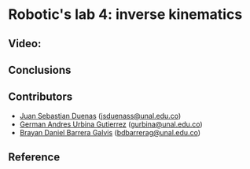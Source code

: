 # Robotic's lab 4: inverse kinematics


## Video: 

## Conclusions 


## Contributors
- [Juan Sebastian Duenas](https://github.com/jsduenass) (jsduenass@unal.edu.co)
- [German Andres Urbina Gutierrez](https://github.com/gurbinaUn)  (gurbina@unal.edu.co)
- [Brayan Daniel Barrera Galvis](https://github.com/brayandan) (bdbarrerag@unal.edu.co)

## Reference

[^python-modules]:[python modules in ROS ](http://docs.ros.org/en/jade/api/catkin/html/howto/format2/installing_python.html)

<!---
[^lab-guide]:[Lab guide ](https://github.com/fegonzalez7/rob_unal_clase3)

Design doc
Position movement control of the Phantom X Pincher robot 

TODO
- Define architecture
- Define message for target position
- 

--->
